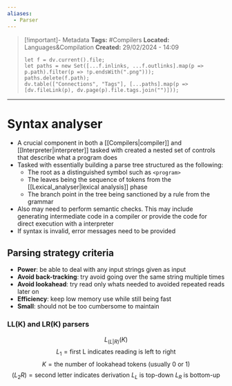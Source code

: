 ```yaml
---
aliases:
  - Parser
---
```

> [!important]- Metadata
> **Tags:** #Compilers 
> **Located:** Languages&Compilation
> **Created:** 29/02/2024 - 14:09
> ```dataviewjs
> let f = dv.current().file;
> let paths = new Set([...f.inlinks, ...f.outlinks].map(p => p.path).filter(p => !p.endsWith(".png")));
> paths.delete(f.path);
> dv.table(["Connections", "Tags"], [...paths].map(p => [dv.fileLink(p), dv.page(p).file.tags.join("")]));
> ```

___
# Syntax analyser
- A crucial component in both a [[Compilers|compiler]] and [[Interpreter|interpreter]] tasked with created a nested set of controls that describe what a program does
 - Tasked with essentially building a parse tree structured as the following:
	- The root as a distinguished symbol such as `<program>`
	- The leaves being the sequence of tokens from the [[Lexical_analyser|lexical analysis]] phase
	- The branch point in the tree being sanctioned by a rule from the grammar
- Also may need to perform semantic checks. This may include generating intermediate code in a compiler or provide the code for direct execution with a interpreter 
- If syntax is invalid, error messages need to be provided



## Parsing strategy criteria
- **Power**: be able to deal with any input strings given as input 
- **Avoid back-tracking**: try avoid going over the same string multiple times 
- **Avoid lookahead**: try read only whats needed to avoided repeated reads later on
- **Efficiency**: keep low memory use while still being fast 
- **Small**: should not be too cumbersome to maintain 


### LL(K) and LR(K) parsers
$$L_{(L |R)}(K)$$$$L_{1}=\text{first L indicates reading is left to right}$$
$$K=\text{the number of lookahead tokens (usually 0 or 1) }$$
$$(L_{2}R)=\text{second letter indicates derivation }L_{L}\text{ is top-down }L_{R} \text{ is bottom-up}$$